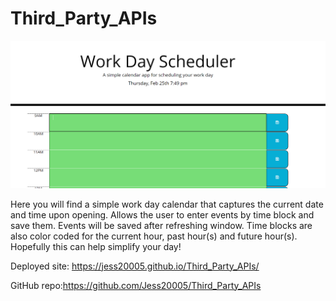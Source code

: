 # Third_Party_APIs 

![Screenshot of webpage](assets/Screenshot.png)

 Here you will find a simple work day calendar that captures the current date and time upon opening. Allows the user to enter events by time block and save them. Events will be saved after refreshing window. Time blocks are also color coded for the current hour, past hour(s) and future hour(s). 
 Hopefully this can help simplify your day!

 Deployed site: https://jess20005.github.io/Third_Party_APIs/

 GitHub repo:https://github.com/Jess20005/Third_Party_APIs
 